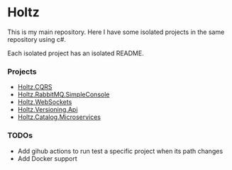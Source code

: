 # Holtz

This is my main repository. Here I have some isolated projects in the same repository using c#.

Each isolated project has an isolated README.

### Projects

- [Holtz.CQRS](/Holtz.CQRS)
- [Holtz.RabbitMQ.SimpleConsole](/Holtz.RabbitMQ.SimpleConsole/)
- [Holtz.WebSockets](/Holtz.WebSockets)
- [Holtz.Versioning.Api](/Holtz.Versioning.Api)
- [Holtz.Catalog.Microservices](/Holtz.Catalog.Microservices)

### TODOs

- Add gihub actions to run test a specific project when its path changes
- Add Docker support
